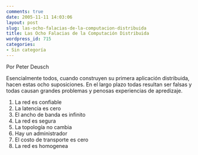 ```yaml
---
comments: true
date: 2005-11-11 14:03:06
layout: post
slug: las-ocho-falacias-de-la-computacion-distribuida
title: Las Ocho Falacias de la Computación Distribuida
wordpress_id: 715
categories:
- Sin categoría
---
```


Por Peter Deusch

Esencialmente todos, cuando construyen su primera aplicación distribuida, hacen estas ocho suposiciones. En el largo plazo todas resultan ser falsas y todas causan grandes problemas y penosas experiencias de apredizaje.

1. La red es confiable
2. La latencia es cero
3. El ancho de banda es infinito
4. La red es segura
5. La topología no cambia
6. Hay un administrador
7. El costo de transporte es cero
8. La red es homogenea
